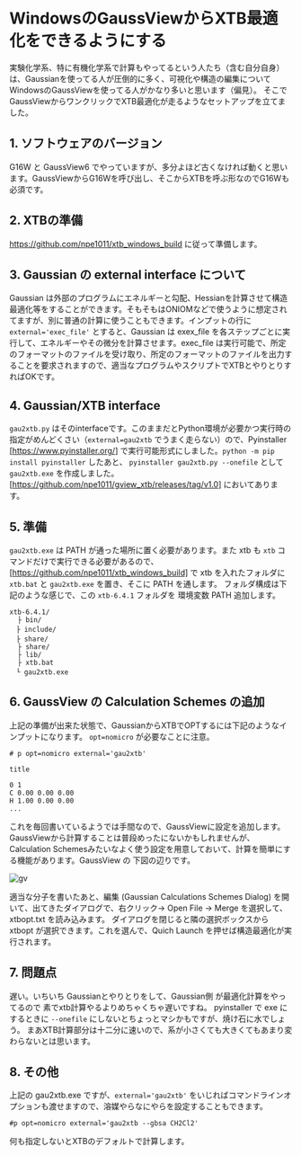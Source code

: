 # WindowsのGaussViewからXTB最適化をできるようにする

実験化学系、特に有機化学系で計算もやってるという人たち（含む自分自身）は、Gaussianを使ってる人が圧倒的に多く、可視化や構造の編集についてWindowsのGaussViewを使ってる人がかなり多いと思います（偏見）。
そこでGaussViewからワンクリックでXTB最適化が走るようなセットアップを立てました。

## 1. ソフトウェアのバージョン
G16W と GaussView6 でやっていますが、多分よほど古くなければ動くと思います。GaussViewからG16Wを呼び出し、そこからXTBを呼ぶ形なのでG16Wも必須です。

## 2. XTBの準備
https://github.com/npe1011/xtb_windows_build に従って準備します。

## 3. Gaussian の external interface について
Gaussian は外部のプログラムにエネルギーと勾配、Hessianを計算させて構造最適化等をすることができます。そもそもはONIOMなどで使うように想定されてますが、別に普通の計算に使うこともできます。インプットの行に `external='exec_file'` とすると、Gaussian は exex_file を各ステップごとに実行して、エネルギーやその微分を計算させます。exec_file は実行可能で、所定のフォーマットのファイルを受け取り、所定のフォーマットのファイルを出力することを要求されますので、適当なプログラムやスクリプトでXTBとやりとりすればOKです。

## 4. Gaussian/XTB interface

`gau2xtb.py` はそのinterfaceです。このままだとPython環境が必要かつ実行時の指定がめんどくさい（`external=gau2xtb` でうまく走らない）ので、Pyinstaller [https://www.pyinstaller.org/] で実行可能形式にしました。`python -m pip install pyinstaller` したあと、 `pyinstaller gau2xtb.py --onefile` として `gau2xtb.exe` を作成しました。[https://github.com/npe1011/gview_xtb/releases/tag/v1.0] においてあります。

## 5. 準備
`gau2xtb.exe` は PATH が通った場所に置く必要があります。また xtb も `xtb` コマンドだけで実行できる必要があるので、 [https://github.com/npe1011/xtb_windows_build] で xtb を入れたフォルダに `xtb.bat` と `gau2xtb.exe` を置き、そこに PATH を通します。 フォルダ構成は下記のような感じで、この `xtb-6.4.1` フォルダを 環境変数 PATH 追加します。
```
xtb-6.4.1/
  ├ bin/
　├ include/
　├ share/
  ├ share/
  ├ lib/
  ├ xtb.bat
　└ gau2xtb.exe
```

## 6. GaussView の Calculation Schemes の追加
上記の準備が出来た状態で、GaussianからXTBでOPTするには下記のようなインプットになります。 `opt=nomicro` が必要なことに注意。

```
# p opt=nomicro external='gau2xtb'

title

0 1
C 0.00 0.00 0.00
H 1.00 0.00 0.00
...

```

これを毎回書いているようでは手間なので、GaussViewに設定を追加します。GaussViewから計算することは普段めったにないかもしれませんが、Calculation Schemesみたいなよく使う設定を用意しておいて、計算を簡単にする機能があります。GaussView の 下図の辺りです。

![gv](https://user-images.githubusercontent.com/85745743/131203497-1c9c5659-6e09-43b4-98e8-1df6da1b0516.png)

適当な分子を書いたあと、編集 (Gaussian Calculations Schemes Dialog) を開いて、出てきたダイアログで、右クリック-> Open File -> Merge を選択して、xtbopt.txt を読み込みます。
ダイアログを閉じると隣の選択ボックスから xtbopt が選択できます。これを選んで、Quich Launch を押せば構造最適化が実行されます。

## 7. 問題点
遅い。いちいち Gaussianとやりとりをして、Gaussian側 が最適化計算をやってるので 素でxtb計算やるよりめちゃくちゃ遅いですね。
pyinstaller で exe にするときに `--onefile` にしないとちょっとマシかもですが、焼け石に水でしょう。
まあXTB計算部分は十二分に速いので、系が小さくても大きくてもあまり変わらないとは思います。


## 8. その他
上記の gau2xtb.exe ですが、`external='gau2xtb'` をいじればコマンドラインオプションも渡せますので、溶媒やらなにやらを設定することもできます。

```
#p opt=nomicro external='gau2xtb --gbsa CH2Cl2'
```

何も指定しないとXTBのデフォルトで計算します。
